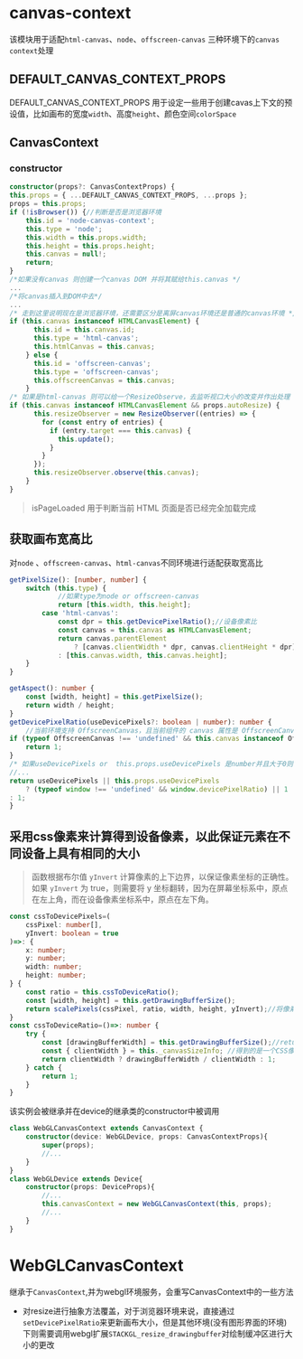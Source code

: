 # canvas-context

该模块用于适配`html-canvas`、`node`、`offscreen-canvas` 三种环境下的`canvas context`处理

## DEFAULT_CANVAS_CONTEXT_PROPS

DEFAULT_CANVAS_CONTEXT_PROPS 用于设定一些用于创建cavas上下文的预设值，比如画布的宽度`width`、高度`height`、颜色空间`colorSpace`

## CanvasContext

### constructor

```ts
constructor(props?: CanvasContextProps) {
this.props = { ...DEFAULT_CANVAS_CONTEXT_PROPS, ...props };
props = this.props;
if (!isBrowser()) {//判断是否是浏览器环境
    this.id = 'node-canvas-context';
    this.type = 'node';
    this.width = this.props.width;
    this.height = this.props.height;
    this.canvas = null!;
    return;
}
/*如果没有canvas 则创建一个canvas DOM 并将其赋给this.canvas */
...
/*将canvas插入到DOM中去*/
...
/* 走到这里说明现在是浏览器环境，还需要区分是离屏canvas环境还是普通的canvas环境 */
if (this.canvas instanceof HTMLCanvasElement) {
      this.id = this.canvas.id;
      this.type = 'html-canvas';
      this.htmlCanvas = this.canvas;
    } else {
      this.id = 'offscreen-canvas';
      this.type = 'offscreen-canvas';
      this.offscreenCanvas = this.canvas;
    }
/* 如果是html-canvas 则可以给一个ResizeObserve，去监听视口大小的改变并作出处理 */
if (this.canvas instanceof HTMLCanvasElement && props.autoResize) {
      this.resizeObserver = new ResizeObserver((entries) => {
        for (const entry of entries) {
          if (entry.target === this.canvas) {
            this.update();
          }
        }
      });
      this.resizeObserver.observe(this.canvas);
    }
}
```

>    isPageLoaded 用于判断当前 HTML 页面是否已经完全加载完成

## 获取画布宽高比

对`node` 、`offscreen-canvas`、`html-canvas`不同环境进行适配获取宽高比

```ts
getPixelSize(): [number, number] {
    switch (this.type) {
            //如果type为node or offscreen-canvas
            return [this.width, this.height];
        case 'html-canvas':
            const dpr = this.getDevicePixelRatio();//设备像素比
            const canvas = this.canvas as HTMLCanvasElement;
            return canvas.parentElement
                ? [canvas.clientWidth * dpr, canvas.clientHeight * dpr]
            : [this.canvas.width, this.canvas.height];
    }
}

getAspect(): number {
    const [width, height] = this.getPixelSize();
    return width / height;
}
getDevicePixelRatio(useDevicePixels?: boolean | number): number {
    //当前环境支持 OffscreenCanvas，且当前组件的 canvas 属性是 OffscreenCanvas 类型，则返回 1
if (typeof OffscreenCanvas !== 'undefined' && this.canvas instanceof OffscreenCanvas) {
    return 1;
}
/* 如果useDevicePixels or  this.props.useDevicePixels 是number并且大于0则使用，否则返回1 */
//...
return useDevicePixels || this.props.useDevicePixels
    ? (typeof window !== 'undefined' && window.devicePixelRatio) || 1
: 1;
}
```

## 采用css像素来计算得到设备像素，以此保证元素在不同设备上具有相同的大小

>   函数根据布尔值 `yInvert` 计算像素的上下边界，以保证像素坐标的正确性。如果 `yInvert` 为 true，则需要将 y 坐标翻转，因为在屏幕坐标系中，原点在左上角，而在设备像素坐标系中，原点在左下角。

```ts
const cssToDevicePixels=(
    cssPixel: number[],
    yInvert: boolean = true
)=>: {
    x: number;
    y: number;
    width: number;
    height: number;
} {
    const ratio = this.cssToDeviceRatio();
    const [width, height] = this.getDrawingBufferSize();
    return scalePixels(cssPixel, ratio, width, height, yInvert);//将像素缩放到cssPixel的范围内来
}
const cssToDeviceRatio=()=>: number {
    try {
        const [drawingBufferWidth] = this.getDrawingBufferSize();//return [gl.drawingBufferWidth, gl.drawingBufferHeight];//得到的是一个设备像素下的宽度
        const { clientWidth } = this._canvasSizeInfo; //得到的是一个CSS像素下的宽度
        return clientWidth ? drawingBufferWidth / clientWidth : 1;
    } catch {
        return 1;
    }
}
```

该实例会被继承并在device的继承类的constructor中被调用

```ts
class WebGLCanvasContext extends CanvasContext {
    constructor(device: WebGLDevice, props: CanvasContextProps){
        super(props);
        //...
    }
}
class WebGLDevice extends Device{
    constructor(props: DeviceProps){
        //...
        this.canvasContext = new WebGLCanvasContext(this, props);
        //...
    }
}
```

# WebGLCanvasContext

继承于`CanvasContext`,并为webgl环境服务，会重写CanvasContext中的一些方法

+   对resize进行抽象方法覆盖，对于浏览器环境来说，直接通过`setDevicePixelRatio`来更新画布大小，但是其他环境(没有图形界面的环境)下则需要调用webgl扩展`STACKGL_resize_drawingbuffer`对绘制缓冲区进行大小的更改